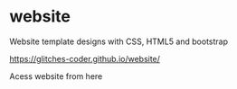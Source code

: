 # website
Website template designs with CSS, HTML5 and bootstrap


https://glitches-coder.github.io/website/

Acess website from here
